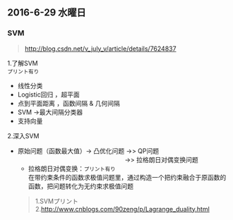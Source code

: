 
2016-6-29 水曜日
--------------------
### SVM
>http://blog.csdn.net/v_july_v/article/details/7624837  

1.了解SVM  
`プリント有り`
* 线性分类
* Logistic回归 ，超平面
* 点到平面距离 ，函数间隔 & 几何间隔
* SVM ->最大间隔分类器
* 支持向量

2.深入SVM
* 原始问题（函数最大值）-> 凸优化问题 ->> QP问题  
　　　　　　　　　　　　　　　　　 ->> 拉格朗日对偶变换问题
    * 拉格朗日对偶变换：`プリント有り`  
     在带约束条件的函数求极值问题里，通过构造一个把约束融合于原函数的函数，把问题转化为无约束求极值问题  
     >1.SVMプリント  
     >2.http://www.cnblogs.com/90zeng/p/Lagrange_duality.html
